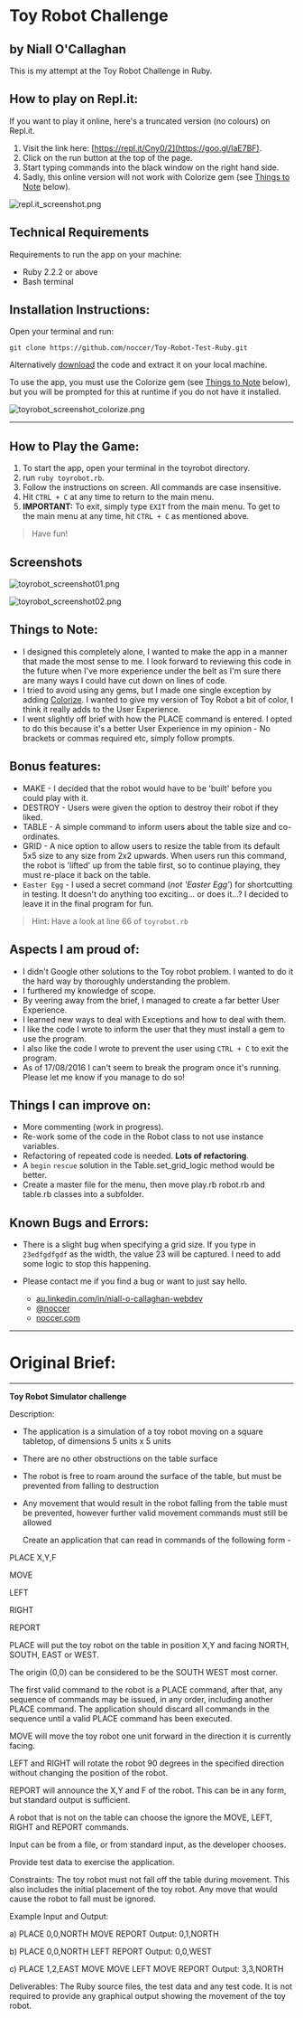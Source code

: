# Toy Robot Challenge

## by Niall O'Callaghan

This is my attempt at the Toy Robot Challenge in Ruby.

## How to play on Repl.it:

If you want to play it online, here's a truncated version (no colours) on Repl.it.

1. Visit the link here: [https://repl.it/Cny0/2](https://goo.gl/IaE7BF).
2. Click on the run button at the top of the page.
3. Start typing commands into the black window on the right hand side.
4. Sadly, this online version will not work with Colorize gem (see [Things to Note](#things-to-note) below).

![repl.it_screenshot.png](img/repl.it_screenshot.png)

## Technical Requirements

Requirements to run the app on your machine:

- Ruby 2.2.2 or above
- Bash terminal

## Installation Instructions:

Open your terminal and run:

```
git clone https://github.com/noccer/Toy-Robot-Test-Ruby.git
```

Alternatively [download](https://github.com/noccer/Toy-Robot-Test-Ruby/archive/master.zip) the code and extract it on your local machine.

To use the app, you must use the Colorize gem (see [Things to Note](#things-to-note) below), but you will be prompted for this at runtime if you do not have it installed.

![toyrobot_screenshot_colorize.png](img/toyrobot_screenshot_colorize.png)

--------------------------------------------------------------------------------

## How to Play the Game:

1. To start the app, open your terminal in the toyrobot directory.
2. run `ruby toyrobot.rb`.
3. Follow the instructions on screen. All commands are case insensitive.
4. Hit `CTRL + C` at any time to return to the main menu.
5. **IMPORTANT:** To exit, simply type `EXIT` from the main menu. To get to the main menu at any time, hit `CTRL + C` as mentioned above.

> Have fun!

## Screenshots

![toyrobot_screenshot01.png](img/toyrobot_screenshot01.png)

![toyrobot_screenshot02.png](img/toyrobot_screenshot02.png)

## Things to Note:

- I designed this completely alone, I wanted to make the app in a manner that made the most sense to me. I look forward to reviewing this code in the future when I've more experience under the belt as I'm sure there are many ways I could have cut down on lines of code.
- I tried to avoid using any gems, but I made one single exception by adding [Colorize](https://github.com/fazibear/colorize). I wanted to give my version of Toy Robot a bit of color, I think it really adds to the User Experience.
- I went slightly off brief with how the PLACE command is entered. I opted to do this because it's a better User Experience in my opinion - No brackets or commas required etc, simply follow prompts.

## Bonus features:

- MAKE - I decided that the robot would have to be 'built' before you could play with it.
- DESTROY - Users were given the option to destroy their robot if they liked.
- TABLE - A simple command to inform users about the table size and co-ordinates.
- GRID - A nice option to allow users to resize the table from its default 5x5 size to any size from 2x2 upwards. When users run this command, the robot is 'lifted' up from the table first, so to continue playing, they must re-place it back on the table.
- `Easter Egg` - I used a secret command (_not 'Easter Egg'_) for shortcutting in testing. It doesn't do anything too exciting... or does it...? I decided to leave it in the final program for fun.

> Hint: Have a look at line 66 of `toyrobot.rb`

## Aspects I am proud of:

- I didn't Google other solutions to the Toy robot problem. I wanted to do it the hard way by thoroughly understanding the problem.
- I furthered my knowledge of scope.
- By veering away from the brief, I managed to create a far better User Experience.
- I learned new ways to deal with Exceptions and how to deal with them.
- I like the code I wrote to inform the user that they must install a gem to use the program.
- I also like the code I wrote to prevent the user using `CTRL + C` to exit the program.
- As of 17/08/2016 I can't seem to break the program once it's running. Please let me know if you manage to do so!

## Things I can improve on:

- More commenting (work in progress).
- Re-work some of the code in the Robot class to not use instance variables.
- Refactoring of repeated code is needed. **Lots of refactoring**.
- A `begin` `rescue` solution in the Table.set_grid_logic method would be better.
- Create a master file for the menu, then move play.rb robot.rb and table.rb classes into a subfolder.

## Known Bugs and Errors:

- There is a slight bug when specifying a grid size. If you type in `23edfgdfgdf` as the width, the value 23 will be captured. I need to add some logic to stop this happening.
- Please contact me if you find a bug or want to just say hello.

  - [au.linkedin.com/in/niall-o-callaghan-webdev](https://au.linkedin.com/in/niall-o-callaghan-webdev)
  - [@noccer](https://twitter.com/noccer)
  - [noccer.com](http://noccer.com)

--------------------------------------------------------------------------------

# Original Brief:

--------------------------------------------------------------------------------

**Toy Robot Simulator challenge**

Description:

- The application is a simulation of a toy robot moving on a square tabletop, of dimensions 5 units x 5 units
- There are no other obstructions on the table surface
- The robot is free to roam around the surface of the table, but must be prevented from falling to destruction
- Any movement that would result in the robot falling from the table must be prevented, however further valid movement commands must still be allowed

  Create an application that can read in commands of the following form -

PLACE X,Y,F

MOVE

LEFT

RIGHT

REPORT

PLACE will put the toy robot on the table in position X,Y and facing NORTH, SOUTH, EAST or WEST.

The origin (0,0) can be considered to be the SOUTH WEST most corner.

The first valid command to the robot is a PLACE command, after that, any sequence of commands may be issued, in any order, including another PLACE command. The application should discard all commands in the sequence until a valid PLACE command has been executed.

MOVE will move the toy robot one unit forward in the direction it is currently facing.

LEFT and RIGHT will rotate the robot 90 degrees in the specified direction without changing the position of the robot.

REPORT will announce the X,Y and F of the robot. This can be in any form, but standard output is sufficient.

A robot that is not on the table can choose the ignore the MOVE, LEFT, RIGHT and REPORT commands.

Input can be from a file, or from standard input, as the developer chooses.

Provide test data to exercise the application.

Constraints: The toy robot must not fall off the table during movement. This also includes the initial placement of the toy robot. Any move that would cause the robot to fall must be ignored.

Example Input and Output:

a) PLACE 0,0,NORTH MOVE REPORT Output: 0,1,NORTH

b) PLACE 0,0,NORTH LEFT REPORT Output: 0,0,WEST

c) PLACE 1,2,EAST MOVE MOVE LEFT MOVE REPORT Output: 3,3,NORTH

Deliverables: The Ruby source files, the test data and any test code. It is not required to provide any graphical output showing the movement of the toy robot.
